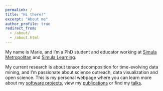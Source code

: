 ```yaml
---
permalink: /
title: "Hi there!"
excerpt: "About me"
author_profile: true
redirect_from: 
  - /about/
  - /about.html
---
```


My name is Marie, and I’m a PhD student and educator working at [Simula Metropolitan](https://www.simulamet.no) and [Simula Learning](https://www.simulalearning.no/).

My current research is about tensor decomposition for time-evolving data mining, and I’m passionate about science outreach, data visualization and open science. This is my personal webpage where you can learn more about my [software projects](software), view my [publications](publications) or find my [talks](talks). 
